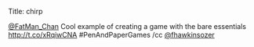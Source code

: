 Title: chirp

<a href="http://twitter.com/FatMan_Chan">@FatMan_Chan</a> Cool example of creating a game with the bare essentials <a href="http://t.co/xRqiwCNA">http://t.co/xRqiwCNA</a> #PenAndPaperGames /cc <a href="http://twitter.com/fhawkinsozer">@fhawkinsozer</a>

